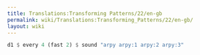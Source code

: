 ```yaml
---
title: Translations:Transforming Patterns/22/en-gb
permalink: wiki/Translations:Transforming_Patterns/22/en-gb/
layout: wiki
---
```


``` haskell
d1 $ every 4 (fast 2) $ sound "arpy arpy:1 arpy:2 arpy:3"
```

